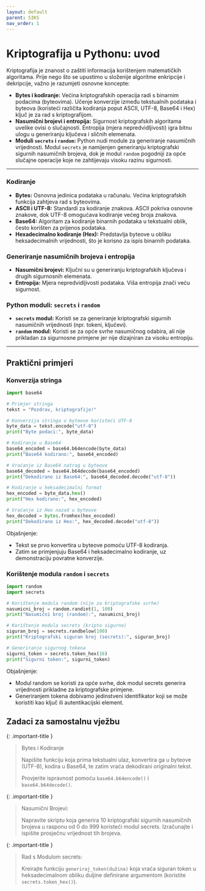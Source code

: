 ```yaml
---
layout: default
parent: SIKS
nav_order: 1
---
```


# Kriptografija u Pythonu: uvod

Kriptografija je znanost o zaštiti informacija korištenjem matematičkih algoritama. Prije nego što se upustimo u složenije algoritme enkripcije i dekripcije, važno je razumjeti osnovne koncepte:

- **Bytes i kodiranje:** Većina kriptografskih operacija radi s binarnim podacima (byteovima). Učenje konverzije između tekstualnih podataka i byteova (koristeći različita kodiranja poput ASCII, UTF-8, Base64 i Hex) ključ je za rad s kriptografijom.
- **Nasumični brojevi i entropija:** Sigurnost kriptografskih algoritama uvelike ovisi o slučajnosti. Entropija (mjera nepredvidljivosti) igra bitnu ulogu u generiranju ključeva i sličnih elemenata.
- **Moduli `secrets` i `random`:** Python nudi module za generiranje nasumičnih vrijednosti. Modul `secrets` je namijenjen generiranju kriptografski sigurnih nasumičnih brojeva, dok je modul `random` pogodniji za opće slučajne operacije koje ne zahtijevaju visoku razinu sigurnosti.

---
### Kodiranje

- **Bytes:** Osnovna jedinica podataka u računalu. Većina kriptografskih funkcija zahtjeva rad s byteovima.
- **ASCII i UTF-8:** Standardi za kodiranje znakova. ASCII pokriva osnovne znakove, dok UTF-8 omogućava kodiranje većeg broja znakova.
- **Base64:** Algoritam za kodiranje binarnih podataka u tekstualni oblik, često korišten za prijenos podataka.
- **Hexadecimalno kodiranje (Hex):** Predstavlja byteove u obliku heksadecimalnih vrijednosti, što je korisno za ispis binarnih podataka.

### Generiranje nasumičnih brojeva i entropija

- **Nasumični brojevi:** Ključni su u generiranju kriptografskih ključeva i drugih sigurnosnih elemenata.
- **Entropija:** Mjera nepredvidljivosti podataka. Viša entropija znači veću sigurnost.

### Python moduli: `secrets` i `random`

- **`secrets` modul:** Koristi se za generiranje kriptografski sigurnih nasumičnih vrijednosti (npr. tokeni, ključevi).  
- **`random` modul:** Koristi se za opće svrhe nasumičnog odabira, ali nije prikladan za sigurnosne primjene jer nije dizajniran za visoku entropiju.

---

## Praktični primjeri

### Konverzija stringa

```python
import base64

# Primjer stringa
tekst = "Pozdrav, kriptografijo!"

# Konverzija stringa u byteove koristeći UTF-8
byte_data = tekst.encode("utf-8")
print("Byte podaci:", byte_data)

# Kodiranje u Base64
base64_encoded = base64.b64encode(byte_data)
print("Base64 kodirano:", base64_encoded)

# Vraćanje iz Base64 natrag u byteove
base64_decoded = base64.b64decode(base64_encoded)
print("Dekodirano iz Base64:", base64_decoded.decode("utf-8"))

# Kodiranje u heksadecimalni format
hex_encoded = byte_data.hex()
print("Hex kodirano:", hex_encoded)

# Vraćanje iz Hex nazad u byteove
hex_decoded = bytes.fromhex(hex_encoded)
print("Dekodirano iz Hex:", hex_decoded.decode("utf-8"))
```

Objašnjenje:

- Tekst se prvo konvertira u byteove pomoću UTF-8 kodiranja.
- Zatim se primjenjuju Base64 i heksadecimalno kodiranje, uz demonstraciju povratne konverzije.

### Korištenje modula `random` i `secrets`

```python
import random
import secrets

# Korištenje modula random (nije za kriptografske svrhe)
nasumicni_broj = random.randint(1, 100)
print("Nasumični broj (random):", nasumicni_broj)

# Korištenje modula secrets (kripto sigurno)
siguran_broj = secrets.randbelow(100)
print("Kriptografski siguran broj (secrets):", siguran_broj)

# Generiranje sigurnog tokena
sigurni_token = secrets.token_hex(16)
print("Sigurni token:", sigurni_token)
```

Objašnjenje:

- Modul random se koristi za opće svrhe, dok modul secrets generira vrijednosti prikladne za kriptografske primjene.
- Generiranjem tokena dobivamo jedinstveni identifikator koji se može koristiti kao ključ ili autentikacijski element.

## Zadaci za samostalnu vježbu

{: .important-title }
> Bytes i Kodiranje
>
> Napišite funkciju koja prima tekstualni ulaz, konvertira ga u byteove (UTF-8), kodira u Base64, te zatim vraća dekodirani originalni tekst.
>
> Provjerite ispravnost pomoću `base64.b64encode()` i `base64.b64decode()`.

{: .important-title }
> Nasumični Brojevi:
>
> Napravite skriptu koja generira 10 kriptografski sigurnih nasumičnih brojeva u rasponu od 0 do 999 koristeći modul secrets.
> Izračunajte i ispišite prosječnu vrijednost tih brojeva.

{: .important-title }
> Rad s Modulom secrets:
>
> Kreirajte funkciju `generiraj_token(dužina)` koja vraća siguran token u heksadecimalnom obliku duljine definirane argumentom (koristite `secrets.token_hex()`).
